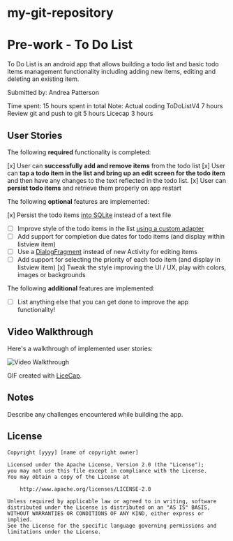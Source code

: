 # my-git-repository
# Pre-work - To Do List

To Do List is an android app that allows building a todo list and basic todo items management functionality including adding new items, editing and deleting an existing item.

Submitted by: Andrea Patterson

Time spent: 15 hours spent in total
Note: Actual coding ToDoListV4 7 hours
      Review git and push to git 5 hours
      Licecap 3 hours
## User Stories

The following **required** functionality is completed:

[x] User can **successfully add and remove items** from the todo list
[x] User can **tap a todo item in the list and bring up an edit screen for the todo item** and then have any changes to the text reflected in the todo list.
[x] User can **persist todo items** and retrieve them properly on app restart

The following **optional** features are implemented:

[x] Persist the todo items [into SQLite](http://guides.codepath.com/android/Persisting-Data-to-the-Device#sqlite) instead of a text file
* [ ] Improve style of the todo items in the list [using a custom adapter](http://guides.codepath.com/android/Using-an-ArrayAdapter-with-ListView)
* [ ] Add support for completion due dates for todo items (and display within listview item)
* [ ] Use a [DialogFragment](http://guides.codepath.com/android/Using-DialogFragment) instead of new Activity for editing items
* [ ] Add support for selecting the priority of each todo item (and display in listview item)
[x] Tweak the style improving the UI / UX, play with colors, images or backgrounds

The following **additional** features are implemented:

* [ ] List anything else that you can get done to improve the app functionality!

## Video Walkthrough 

Here's a walkthrough of implemented user stories:

<img src='https://cloud.githubusercontent.com/assets/2301964/9479605/e580d168-4b32-11e5-8230-352fba498cb2.gif' title='Video Walkthrough' width='' alt='Video Walkthrough' />

GIF created with [LiceCap](http://www.cockos.com/licecap/).

## Notes

Describe any challenges encountered while building the app.

## License

    Copyright [yyyy] [name of copyright owner]

    Licensed under the Apache License, Version 2.0 (the "License");
    you may not use this file except in compliance with the License.
    You may obtain a copy of the License at

        http://www.apache.org/licenses/LICENSE-2.0

    Unless required by applicable law or agreed to in writing, software
    distributed under the License is distributed on an "AS IS" BASIS,
    WITHOUT WARRANTIES OR CONDITIONS OF ANY KIND, either express or implied.
    See the License for the specific language governing permissions and
    limitations under the License.


